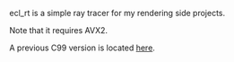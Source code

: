 ecl_rt is a simple ray tracer for my rendering side projects.

Note that it requires AVX2.

A previous C99 version is located [here](https://github.com/elindsey/ecl_rt_legacy).

